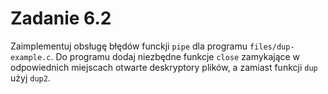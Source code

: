 # Zadanie 6.2
Zaimplementuj obsługę błędów funckji `pipe` dla programu `files/dup-example.c`.
Do programu dodaj niezbędne funkcje `close` zamykające w odpowiednich miejscach otwarte deskryptory plików, a zamiast funkcji `dup` użyj `dup2`.